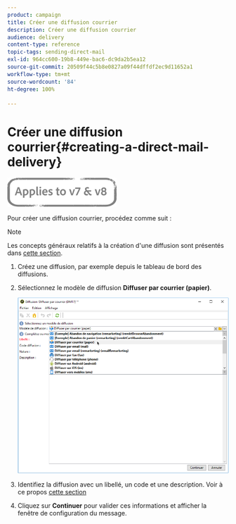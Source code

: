 ```yaml
---
product: campaign
title: Créer une diffusion courrier
description: Créer une diffusion courrier
audience: delivery
content-type: reference
topic-tags: sending-direct-mail
exl-id: 964cc600-19b8-449e-bac6-dc9da2b5ea12
source-git-commit: 20509f44c5b8e0827a09f44dffdf2ec9d11652a1
workflow-type: tm+mt
source-wordcount: '84'
ht-degree: 100%

---
```


# Créer une diffusion courrier{#creating-a-direct-mail-delivery}

![](../../assets/common.svg)

Pour créer une diffusion courrier, procédez comme suit :

>[!NOTE]
>
>Les concepts généraux relatifs à la création d&#39;une diffusion sont présentés dans [cette section](steps-about-delivery-creation-steps.md).

1. Créez une diffusion, par exemple depuis le tableau de bord des diffusions.
1. Sélectionnez le modèle de diffusion **Diffuser par courrier (papier)**.

   ![](assets/direct_mail.png)

1. Identifiez la diffusion avec un libellé, un code et une description. Voir à ce propos [cette section](steps-create-and-identify-the-delivery.md#identifying-the-delivery)
1. Cliquez sur **Continuer** pour valider ces informations et afficher la fenêtre de configuration du message.
